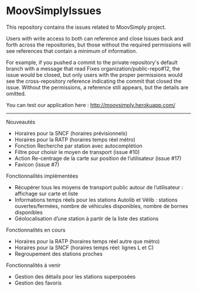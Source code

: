 MoovSimplyIssues
================

This repository contains the issues related to MoovSimply project.

Users with write access to both can reference and close Issues back and forth across the repositories, but those without the required permissions will see references that contain a minimum of information.

For example, if you pushed a commit to the private repository's default branch with a message that read Fixes organization/public-repo#12, the issue would be closed, but only users with the proper permissions would see the cross-repository reference indicating the commit that closed the issue. Without the permissions, a reference still appears, but the details are omitted. 




You can test our application here : http://moovsimply.herokuapp.com/

-------------------------------------------------------------------------------

Nouveautés
- Horaires pour la SNCF (horaires prévisionnels)
- Horaires pour la RATP (horaires temps réel métro)
- Fonction Recherche par station avec autocomplétion
- Filtre pour choisir le moyen de transport (issue #10)
- Action Re-centrage de la carte sur position de l’utilisateur (issue #17)
- Favicon (issue #7)

Fonctionnalités implémentées
- Récupérer tous les moyens de transport public autour de l’utilisateur : affichage sur carte et liste
- Informations temps réels pour les stations Autolib et Vélib : stations ouvertes/fermées, nombre de véhicules disponibles, nombre de bornes disponibles
- Géolocalisation d’une station à partir de la liste des stations

Fonctionnalités en cours
- Horaires pour la RATP (horaires temps réel autre que métro)
- Horaires pour la SNCF (horaires temps réel: lignes L et C)
- Regroupement des stations proches

Fonctionnalités à venir
- Gestion des détails pour les stations superposées
- Gestion des favoris
